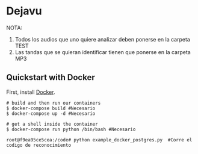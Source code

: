 Dejavu
==========

NOTA:
1) Todos los audios que uno quiere analizar deben ponerse en la carpeta TEST
2) Las tandas que se quieran identificar tienen que ponerse en la carpeta MP3

## Quickstart with Docker

First, install [Docker](https://docs.docker.com/get-docker/).

```shell
# build and then run our containers
$ docker-compose build #Necesario
$ docker-compose up -d #Necesario

# get a shell inside the container
$ docker-compose run python /bin/bash #Necesario

root@f9ea95ce5cea:/code# python example_docker_postgres.py  #Corre el codigo de reconocimiento
